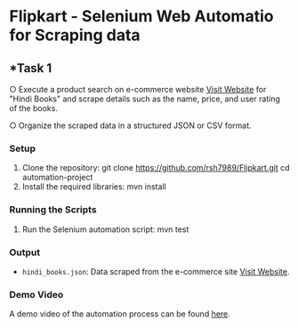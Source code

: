 # Flipkart - Selenium Web Automatio for Scraping data

## *Task 1 
○ Execute a product search on e-commerce website [Visit Website](https://www.flipkart.com/"Flipkart") for "Hindi Books" and scrape details such as the name, price, and user rating of the books.

○ Organize the scraped data in a structured JSON or CSV format.

### Setup
1. Clone the repository:
  git clone https://github.com/rsh7989/Flipkart.git
  cd automation-project
2. Install the required libraries:
   mvn install

### Running the Scripts
1. Run the Selenium automation script:
   mvn test

### Output
- `hindi_books.json`: Data scraped from the e-commerce site [Visit Website](https://www.flipkart.com/"Flipkart").

### Demo Video
A demo video of the automation process can be found [here](https://drive.google.com/file/d/1rs1xI3-wrnS3qyHonVzs7FmyS7FuAtaF/view?usp=drive_link).



